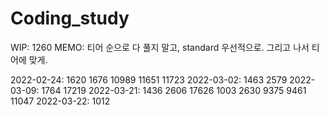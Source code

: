 # Coding_study

WIP: 1260
MEMO: 티어 순으로 다 풀지 말고, standard 우선적으로. 그리고 나서 티어에 맞게.

2022-02-24: 1620 1676 10989 11651 11723
2022-03-02: 1463 2579
2022-03-09: 1764 17219
2022-03-21: 1436 2606 17626 1003 2630 9375 9461 11047
2022-03-22: 1012